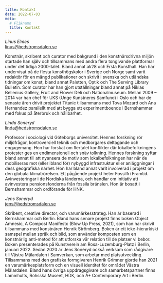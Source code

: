 ```yaml
---
title: Kontakt
date: 2022-07-03
meta:
  # Fliknamn
  title: Kontakt
---
```


_Linus Elmes_ <br/>
[linus@hedstromsdalen.se](mailto:linus@hedstromsdalen.se)

Konstnär, skribent och curator med bakgrund i den konstnärsdrivna miljön startade han själv och tillsammans med andra flera tongivande plattformar under det tidiga 2000-talet. Bland annat ak28 och Ersta Konsthall. Han har undervisat på de flesta konsthögskolor i Sverige och Norge samt varit redaktör för en mängd publikationer och skrivit i svenska och utländska tidningar om konst, bland annat Paletten, Optik och The Serving Library Bulletin. Som curator har han gjort utställningar bland annat på Niklas Bellenius Gallery, Fruit and Flower Deli och Nationalmuseum. Mellan 2009 – 2014 var han chef för UKS (Unge Kunstneres Samfund) i Oslo och har de senaste åren drivit projektet Titanic tillsammans med Tova Mozard och Ana Hernandez parallellt med att bygga ett experimentboende i Bernshammar med fokus på återbruk och hållbarhet.

_Linda Soneryd_<br/>
[linda@hedstromsdalen.se](mailto:linda@hedstromsdalen.se)

Professor i sociologi vid Göteborgs universitet. Hennes forskning rör miljöfrågor, kontroversiell teknik och medborgares deltagande och engagemang. Hon har forskat om flertalet konflikter där lokalbefolkningens protester ges en endimensionell och snäv tolkning. Hennes forskning syftar bland annat till att nyansera de motiv som lokalbefolkningen har när de mobiliseras mot (eller ibland för) nybyggd infrastruktur eller anläggningar i dess geografiska närhet. Hon har bland annat varit involverad i projekt om den globala klimatrörelsen. Ett pågående projekt heter Fossilfri Framtid. Avinvesteringar i de Nordiska länderna, och handlar om initiativ att avinvestera pensionsfonderna från fossila bränslen. Hon är bosatt i Bernshammar och ordförande för HNK.

_Jens Soneryd_<br/>
[jens@hedstromsdalen.se](mailto:jens@hedstromsdalen.se)

Skribent, creative director, och varumärkesstrateg. Han är baserad i Bernshammar och Berlin. Bland hans senare projekt finns boken Object Amnesic, A Compost Manifesto (Blow Up Press, 2021), som han har skrivit tillsammans med konstnären Henrik Strömberg. Boken är ett icke-hierarkiskt samspel mellan språk och bild, som använder komposten som en konstnärlig anti-metod för att utforska vår relation till de platser vi bebor. Boken presenterades på Kunstverein am Rosa-Luzemburg-Platz i Berlin, januari 2022. Sedan 2020 är Jens Soneryd också verksam som rådgivare till Västra Mälardalen i Samverkan, som arbetar med platsutveckling. Tillsammans med den grafiska formgivaren Henrik Grimner gjorde han 2021 en varumärkesplatsform och en visuell identitet för området Västra Mälardalen. Bland hans övriga uppdragsgivare och samarbetspartner finns Lammhults, Röhsska Museet, HDK, och Å+ Contemporary Art i Berlin.

